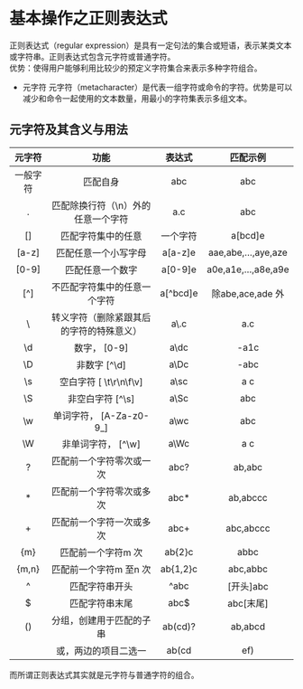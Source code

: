# 基本操作之正则表达式
正则表达式（regular expression）是具有一定句法的集合或短语，表示某类文本或字符串。正则表达式包含元字符或普通字符。  
优势：使得用户能够利用比较少的预定义字符集合来表示多种字符组合。

+ 元字符
元字符（metacharacter）是代表一组字符或命令的字符。优势是可以减少和命令一起使用的文本数量，用最小的字符集表示多组文本。

## 元字符及其含义与用法
元字符 | 功能 | 表达式 | 匹配示例
:--:|:--:|:--:|:--:
一般字符 | 匹配自身 | abc  | abc
.  | 匹配除换行符（\n）外的任意一个字符 | a.c  | abc
[]  | 匹配字符集中的任意 | 一个字符 | a[bcd]e  | abe,ace,ade
[a-z]  | 匹配任意一个小写字母 | a[a-z]e  | aae,abe,…,aye,aze
[0-9]  | 匹配任意一个数字 | a[0-9]e  | a0e,a1e,…,a8e,a9e
[^]  | 不匹配字符集中的任意一个字符 | a[^bcd]e  | 除abe,ace,ade 外
\  | 转义字符（删除紧跟其后的字符的特殊意义） | a\\.c  | a.c
\d   | 数字，  [0-9]  |  a\dc  |   -a1c
\D   | 非数字  [^\d]   | a\Dc   |  -abc
\s   | 空白字符  [ \t\r\n\f\v]   | a\sc   |  a c
\S   | 非空白字符  [^\s]   |  a\Sc   | abc
\w   | 单词字符， [A-Za-z0-9_]   | a\wc   |  abc
\W   | 非单词字符， [^\w]   |  a\Wc   | a c
?  | 匹配前一个字符零次或一次 | abc?  | ab,abc
*  | 匹配前一个字符零次或多次 | abc*  | ab,abccc
+  | 匹配前一个字符一次或多次 | abc+  | abc,abccc
{m}  | 匹配前一个字符m 次 | ab{2}c  | abbc
{m,n}  | 匹配前一个字符m 至n 次 | ab{1,2}c  | abc,abbc
^  | 匹配字符串开头 | ^abc  | [开头]abc
$  | 匹配字符串末尾 | abc$  | abc[末尾]
()  | 分组，创建用于匹配的子串 | ab(cd)?  | ab,abcd
|  | 或，两边的项目二选一 | ab(cd|ef)  | abcd,abef


而所谓正则表达式其实就是元字符与普通字符的组合。




































